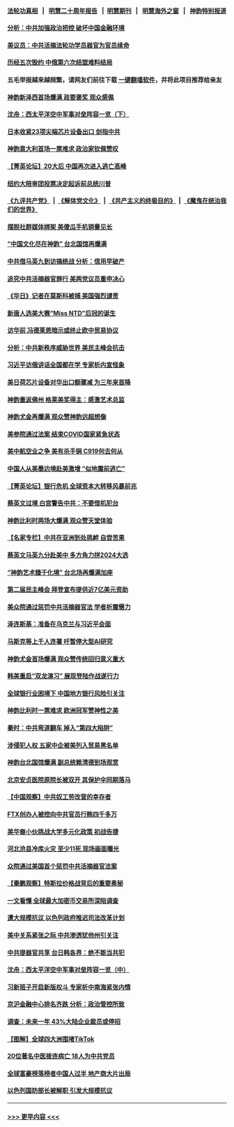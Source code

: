 #### [法轮功真相](https://github.com/gfw-breaker/truth/blob/master/README.md?t=0) &nbsp;&nbsp;|&nbsp;&nbsp; [明慧二十周年报告](https://github.com/gfw-breaker/mh-reports/blob/master/README.md?t=0) &nbsp;&nbsp;|&nbsp;&nbsp;[明慧期刊](https://github.com/gfw-breaker/mh-qikan) &nbsp;&nbsp;|&nbsp;&nbsp; [明慧海外之窗](https://github.com/gfw-breaker/mh-news/blob/master/README.md?t=0) &nbsp;&nbsp;|&nbsp;&nbsp; [神韵特别报道](https://github.com/gfw-breaker/mh-news/blob/master/shenyun.md?t=0)
#### [分析：中共加强政治把控 破坏中国金融环境](../pages/nf4514/n13962430.md?t=04010043) 
#### [美议员：中共活摘法轮功学员器官为官员续命](../pages/nf4514/n13961550.md?t=04010043) 
#### [历经五次毁约 中俄第六次结盟难料结局](../pages/nf4514/n13962374.md?t=04010043) 
#### 五毛举报越来越频繁，请网友们前往下载 [一键翻墙软件](https://github.com/gfw-breaker/ssr-accounts)，并将此项目推荐给亲友
#### [神韵新泽西首场爆满 政要褒奖 观众感佩](../pages/nf4514/n13962349.md?t=04010043) 
#### [沈舟：西太平洋空中军事对垒阵容一览（下）](../pages/nf4514/n13961983.md?t=04010043) 
#### [日本收紧23项尖端芯片设备出口 剑指中共](../pages/nf4514/n13962197.md?t=04010043) 
#### [神韵意大利首场一票难求 政治家钦佩赞叹](../pages/nf4514/n13962338.md?t=04010043) 
#### [【菁英论坛】20大后 中国再次进入逃亡高峰](../pages/nf4514/n13961968.md?t=04010043) 
#### [纽约大陪审团投票决定起诉前总统川普](../pages/nf4514/n13962120.md?t=04010043) 
#### [《九评共产党》](https://github.com/begood0513/9ping.md/blob/master/README.md) &nbsp;|&nbsp; [《解体党文化》](../../../../jtdwh.md/blob/master/README.md)  &nbsp;|&nbsp; [《共产主义的终极目的》](../../../../gczydzjmd.md/blob/master/README.md) &nbsp;|&nbsp; [《魔鬼在统治我们的世界》](../../../../mgztzwmdsj.md/blob/master/README.md) 
#### [摆脱社群媒体绑架 美傻瓜手机销量见长](../pages/nf4514/n13961946.md?t=04010043) 
#### [“中国文化尽在神韵” 台北国馆再爆满](../pages/nf4514/n13962036.md?t=04010043) 
#### [中共借马英九到访搞统战 分析：信用早破产](../pages/nf4514/n13961818.md?t=04010043) 
#### [追究中共活摘器官罪行 美两党议员重申决心](../pages/nf4514/n13961970.md?t=04010043) 
#### [《华日》记者在莫斯科被捕 美国强烈谴责](../pages/nf4514/n13961716.md?t=04010043) 
#### [新唐人选美大赛“Miss NTD”后冠的诞生](../pages/nf4514/n13961398.md?t=04010043) 
#### [访华前 冯德莱恩暗示或终止欧中贸易协议](../pages/nf4514/n13961894.md?t=04010043) 
#### [分析：中共新秩序威胁世界 美民主峰会抗击](../pages/nf4514/n13960486.md?t=04010043) 
#### [习近平访俄讲话全国都在学 专家析内宣怪象](../pages/nf4514/n13961836.md?t=04010043) 
#### [美日荷芯片设备对华出口额骤减 为三年来首降](../pages/nf4514/n13961715.md?t=04010043) 
#### [神韵重返佛州 格莱美奖得主：感激艺术总监](../pages/nf4514/n13961613.md?t=04010043) 
#### [神韵尤金再爆满 观众赞神韵远超想像](../pages/nf4514/n13961452.md?t=04010043) 
#### [美参院通过法案 结束COVID国家紧急状态](../pages/nf4514/n13961529.md?t=04010043) 
#### [美中航空业之争 美有杀手锏 C919何去何从](../pages/nf4514/n13960616.md?t=04010043) 
#### [中国人从美墨边境赴美激增 “似地震前逃亡”](../pages/nf4514/n13961224.md?t=04010043) 
#### [【菁英论坛】银行危机 全球资本大转移风暴前兆](../pages/nf4514/n13961252.md?t=04010043) 
#### [蔡英文过境 白宫警告中共：不要借机犯台](../pages/nf4514/n13961220.md?t=04010043) 
#### [神韵比利时两场大爆满 观众赞天堂体验](../pages/nf4514/n13961222.md?t=04010043) 
#### [【名家专栏】中共在亚洲到处挑衅 自尝苦果](../pages/nf4514/n13959731.md?t=04010043) 
#### [蔡英文马英九分赴美中 多方角力拼2024大选](../pages/nf4514/n13961148.md?t=04010043) 
#### [“神韵艺术臻于化境” 台北场再爆满加座](../pages/nf4514/n13961192.md?t=04010043) 
#### [第二届民主峰会 拜登宣布提供近7亿美元资助](../pages/nf4514/n13961125.md?t=04010043) 
#### [美众院通过惩罚中共活摘器官法 学者析震慑力](../pages/nf4514/n13961128.md?t=04010043) 
#### [泽连斯基：准备在乌克兰与习近平会面](../pages/nf4514/n13960996.md?t=04010043) 
#### [马斯克等上千人连署 吁暂停大型AI研究](../pages/nf4514/n13960915.md?t=04010043) 
#### [神韵尤金首场爆满 观众赞传统回归意义重大](../pages/nf4514/n13961015.md?t=04010043) 
#### [韩美重启“双龙演习” 展现登陆作战遂行力](../pages/nf4514/n13960651.md?t=04010043) 
#### [全球银行业困境下 中国地方银行风险引关注](../pages/nf4514/n13960768.md?t=04010043) 
#### [神韵比利时一票难求 欧洲冠军赞神性之美](../pages/nf4514/n13960758.md?t=04010043) 
#### [秦时：中共弯道翻车 掉入“第四大陷阱”](../pages/nf4514/n13960568.md?t=04010043) 
#### [涉侵犯人权 五家中企被美列入贸易黑名单](../pages/nf4514/n13960595.md?t=04010043) 
#### [神韵台北国馆爆满 副总统赖清德到场观赏](../pages/nf4514/n13960563.md?t=04010043) 
#### [北京安贞医院原院长被双开 其保护伞同期落马](../pages/nf4514/n13960485.md?t=04010043) 
#### [【中国观察】中共奴工劳改营的幸存者](../pages/nf4514/n13959529.md?t=04010043) 
#### [FTX创办人被控向中共官员行贿四千多万](../pages/nf4514/n13960411.md?t=04010043) 
#### [美华裔小伙挑战大学多元化政策 初战告捷](../pages/nf4514/n13960070.md?t=04010043) 
#### [河北沧县冷库火灾 至少11死 现场画面曝光](../pages/nf4514/n13960261.md?t=04010043) 
#### [众院通过美国首个惩罚中共活摘器官法案](../pages/nf4514/n13960023.md?t=04010043) 
#### [【秦鹏观察】特斯拉价格战背后的重要奥秘](../pages/nf4514/n13959896.md?t=04010043) 
#### [一文看懂 全球最大加密币交易所深陷调查](../pages/nf4514/n13959821.md?t=04010043) 
#### [遭大规模抗议 以色列政府推迟司法改革计划](../pages/nf4514/n13959607.md?t=04010043) 
#### [美中关系紧张之际 中共渗透犹他州引关注](../pages/nf4514/n13959687.md?t=04010043) 
#### [中共提器官共享 台日韩各界：绝不能当共犯](../pages/nf4514/n13959694.md?t=04010043) 
#### [沈舟：西太平洋空中军事对垒阵容一览（中）](../pages/nf4514/n13959099.md?t=04010043) 
#### [习新班子开启新版权斗 专家析中南海紧张内情](../pages/nf4514/n13959588.md?t=04010043) 
#### [京沪金融中心排名齐跌 分析：政治管控所致](../pages/nf4514/n13959812.md?t=04010043) 
#### [调查：未来一年 43%大陆企业裁员或停招](../pages/nf4514/n13959534.md?t=04010043) 
#### [【图解】全球四大洲围堵TikTok](../pages/nf4514/n13959789.md?t=04010043) 
#### [20位著名中医接连病亡 18人为中共党员](../pages/nf4514/n13959735.md?t=04010043) 
#### [全球富豪榜落榜者中国人过半 地产商大片出局](../pages/nf4514/n13959779.md?t=04010043) 
#### [以色列国防部长被解职 引发大规模抗议](../pages/nf4514/n13959294.md?t=04010043) 

----
#### [ >>> 更早内容 <<< ](../indexes/nf4514-earlier.md)
